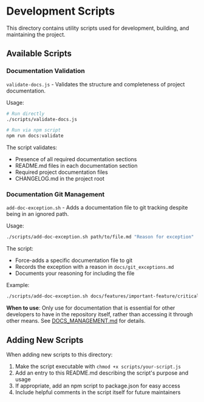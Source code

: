 # Development Scripts

This directory contains utility scripts used for development, building, and maintaining the project.

## Available Scripts

### Documentation Validation

`validate-docs.js` - Validates the structure and completeness of project documentation.

Usage:
```bash
# Run directly
./scripts/validate-docs.js

# Run via npm script
npm run docs:validate
```

The script validates:
- Presence of all required documentation sections
- README.md files in each documentation section
- Required project documentation files
- CHANGELOG.md in the project root

### Documentation Git Management

`add-doc-exception.sh` - Adds a documentation file to git tracking despite being in an ignored path.

Usage:
```bash
./scripts/add-doc-exception.sh path/to/file.md "Reason for exception"
```

The script:
- Force-adds a specific documentation file to git
- Records the exception with a reason in `docs/git_exceptions.md` 
- Documents your reasoning for including the file

Example:
```bash
./scripts/add-doc-exception.sh docs/features/important-feature/critical-info.md "Contains essential API information needed for development"
```

**When to use**: Only use for documentation that is essential for other developers to have in the repository itself, rather than accessing it through other means. See [DOCS_MANAGEMENT.md](/DOCS_MANAGEMENT.md) for details.

## Adding New Scripts

When adding new scripts to this directory:

1. Make the script executable with `chmod +x scripts/your-script.js`
2. Add an entry to this README.md describing the script's purpose and usage
3. If appropriate, add an npm script to package.json for easy access
4. Include helpful comments in the script itself for future maintainers